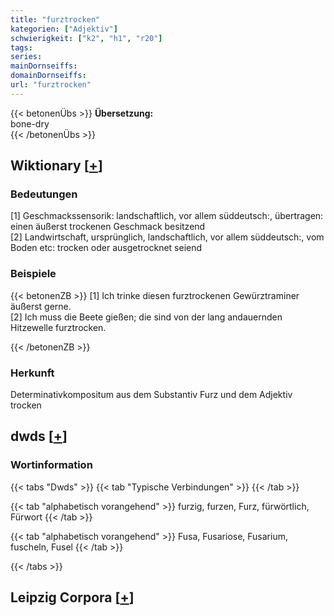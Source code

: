 ```yaml
---
title: "furztrocken"
kategorien: ["Adjektiv"]
schwierigkeit: ["k2", "h1", "r20"]
tags:
series:
mainDornseiffs:
domainDornseiffs:
url: "furztrocken"
---
```


{{< betonenÜbs >}}
**Übersetzung:**  
bone-dry  
{{< /betonenÜbs >}}

## Wiktionary [[+](https://de.wiktionary.org/wiki/furztrocken)]

### Bedeutungen
[1] Geschmackssensorik: landschaftlich, vor allem süddeutsch:, übertragen: einen äußerst trockenen Geschmack besitzend  
[2] Landwirtschaft, ursprünglich, landschaftlich, vor allem süddeutsch:, vom Boden etc: trocken oder ausgetrocknet seiend  

### Beispiele
{{< betonenZB >}}
[1] Ich trinke diesen furztrockenen Gewürztraminer äußerst gerne.  
[2] Ich muss die Beete gießen; die sind von der lang andauernden Hitzewelle furztrocken.  

{{< /betonenZB >}}
### Herkunft
Determinativkompositum aus dem Substantiv Furz und dem Adjektiv trocken  



## dwds [[+](https://www.dwds.de/wb/furztrocken)]

### Wortinformation
{{< tabs "Dwds" >}}
{{< tab "Typische Verbindungen" >}}
{{< /tab >}}

{{< tab "alphabetisch vorangehend" >}}
furzig, furzen, Furz, fürwörtlich, Fürwort
{{< /tab >}}

{{< tab "alphabetisch vorangehend" >}}
Fusa, Fusariose, Fusarium, fuscheln, Fusel
{{< /tab >}}

{{< /tabs >}}

## Leipzig Corpora [[+](https://corpora.uni-leipzig.de/en/res?word=furztrocken&corpusId=deu_newscrawl-public_2018)]

